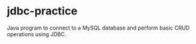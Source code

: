 # jdbc-practice
Java program to connect to a MySQL database and perform basic CRUD operations using JDBC.
